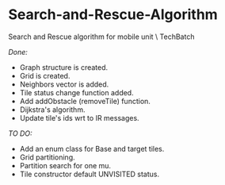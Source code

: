 # Search-and-Rescue-Algorithm
Search and Rescue algorithm for mobile unit \ TechBatch

*Done:* 

* Graph structure is created.
* Grid is created.
* Neighbors vector is added.
* Tile status change function added.
* Add addObstacle (removeTile) function.
* Dijkstra's algorithm.
* Update tile's ids wrt to IR messages.

*TO DO:*

* Add an enum class for Base and target tiles.
* Grid partitioning.
* Partition search for one mu.
* Tile constructor default UNVISITED status.
